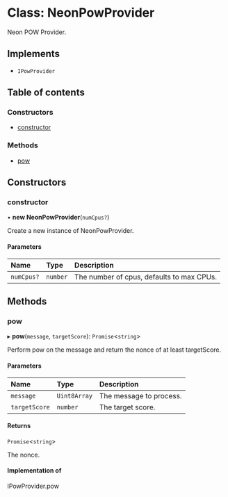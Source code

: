 # Class: NeonPowProvider

Neon POW Provider.

## Implements

- `IPowProvider`

## Table of contents

### Constructors

- [constructor](NeonPowProvider.md#constructor)

### Methods

- [pow](NeonPowProvider.md#pow)

## Constructors

### constructor

• **new NeonPowProvider**(`numCpus?`)

Create a new instance of NeonPowProvider.

#### Parameters

| Name | Type | Description |
| :------ | :------ | :------ |
| `numCpus?` | `number` | The number of cpus, defaults to max CPUs. |

## Methods

### pow

▸ **pow**(`message`, `targetScore`): `Promise`<`string`\>

Perform pow on the message and return the nonce of at least targetScore.

#### Parameters

| Name | Type | Description |
| :------ | :------ | :------ |
| `message` | `Uint8Array` | The message to process. |
| `targetScore` | `number` | The target score. |

#### Returns

`Promise`<`string`\>

The nonce.

#### Implementation of

IPowProvider.pow
